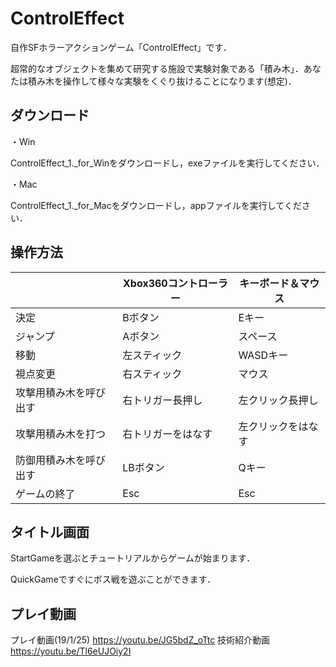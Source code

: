 # ControlEffect
自作SFホラーアクションゲーム「ControlEffect」です．

超常的なオブジェクトを集めて研究する施設で実験対象である「積み木」．あなたは積み木を操作して様々な実験をくぐり抜けることになります(想定)．

## ダウンロード

・Win

ControlEffect_1._for_Winをダウンロードし，exeファイルを実行してください．

・Mac

ControlEffect_1._for_Macをダウンロードし，appファイルを実行してください．

## 操作方法

||Xbox360コントローラー|キーボード＆マウス|
----|----|----
|決定|Bボタン|Eキー|
|ジャンプ|Aボタン|スペース|
|移動|左スティック|WASDキー|
|視点変更|右スティック|マウス|
|攻撃用積み木を呼び出す|右トリガー長押し|左クリック長押し|
|攻撃用積み木を打つ|右トリガーをはなす|左クリックをはなす|
|防御用積み木を呼び出す|LBボタン|Qキー|
|ゲームの終了|Esc|Esc|


## タイトル画面

StartGameを選ぶとチュートリアルからゲームが始まります．

QuickGameですぐにボス戦を遊ぶことができます．

## プレイ動画
プレイ動画(19/1/25)
https://youtu.be/JG5bdZ_oTtc 
技術紹介動画
https://youtu.be/Tl6eUJOiy2I 
